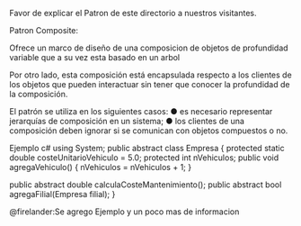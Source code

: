 Favor de explicar el Patron de este directorio a nuestros visitantes.

Patron Composite: 

Ofrece un marco de diseño de una composicion de objetos de profundidad variable
que a su vez esta basado en un arbol 

Por otro lado, esta composición está encapsulada respecto a los clientes de los objetos que pueden interactuar sin tener que conocer la profundidad de la composición.

El patrón se utiliza en los siguientes casos:
● es necesario representar jerarquías de composición en un sistema;
● los clientes de una composición deben ignorar si se comunican con objetos compuestos o no.

Ejemplo c#
using System; 
public abstract class Empresa 
{ 
 protected static double costeUnitarioVehiculo = 5.0; 
 protected int nVehiculos; 
 public void agregaVehiculo() 
   { 
    nVehiculos = nVehiculos + 1; 
   } 

 public abstract double calculaCosteMantenimiento(); 
 public abstract bool agregaFilial(Empresa filial); 
}

@firelander:Se agrego Ejemplo y un poco mas de informacion
